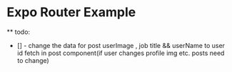 # Expo Router Example

** todo:

- [] - change the data for post userImage , job title && userName to user id fetch in post component(if user changes profile img etc. posts need to change)
